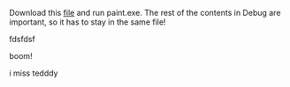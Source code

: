 Download this [file](https://drive.google.com/drive/folders/1QTlFVJs0dor46HvTGi7o5k7pU76MF-Og?usp=sharing) and run paint.exe. The rest of the contents in Debug are important, so it has to stay in the same file! 

fdsfdsf


boom!

i miss tedddy
